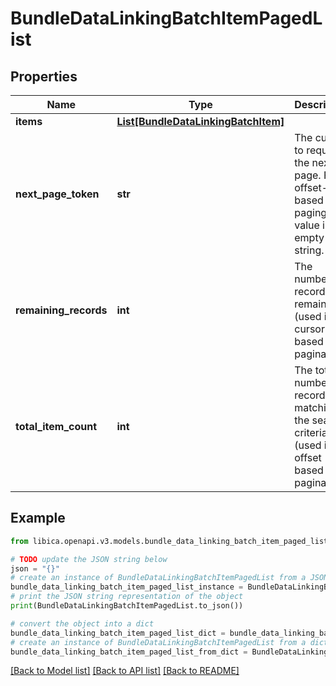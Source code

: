 # BundleDataLinkingBatchItemPagedList


## Properties

Name | Type | Description | Notes
------------ | ------------- | ------------- | -------------
**items** | [**List[BundleDataLinkingBatchItem]**](BundleDataLinkingBatchItem.md) |  | 
**next_page_token** | **str** | The cursor to request the next page. For offset-based paging the value is an empty string. | [optional] 
**remaining_records** | **int** | The number of records remaining (used in cursor based pagination) | [optional] 
**total_item_count** | **int** | The total number of records matching the search criteria (used in offset based pagination) | [optional] 

## Example

```python
from libica.openapi.v3.models.bundle_data_linking_batch_item_paged_list import BundleDataLinkingBatchItemPagedList

# TODO update the JSON string below
json = "{}"
# create an instance of BundleDataLinkingBatchItemPagedList from a JSON string
bundle_data_linking_batch_item_paged_list_instance = BundleDataLinkingBatchItemPagedList.from_json(json)
# print the JSON string representation of the object
print(BundleDataLinkingBatchItemPagedList.to_json())

# convert the object into a dict
bundle_data_linking_batch_item_paged_list_dict = bundle_data_linking_batch_item_paged_list_instance.to_dict()
# create an instance of BundleDataLinkingBatchItemPagedList from a dict
bundle_data_linking_batch_item_paged_list_from_dict = BundleDataLinkingBatchItemPagedList.from_dict(bundle_data_linking_batch_item_paged_list_dict)
```
[[Back to Model list]](../README.md#documentation-for-models) [[Back to API list]](../README.md#documentation-for-api-endpoints) [[Back to README]](../README.md)



